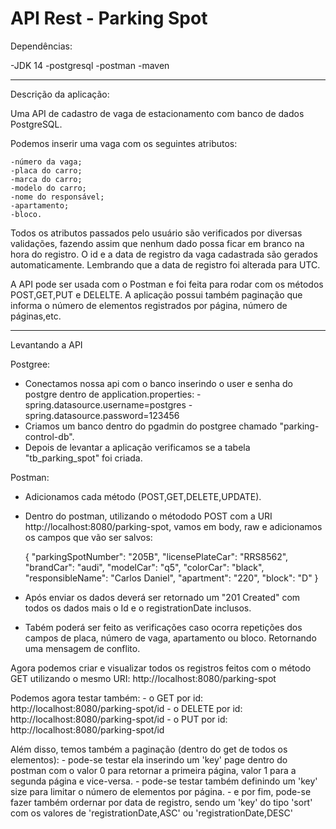 # API Rest - Parking Spot

Dependências:

  -JDK 14
  -postgresql
  -postman
  -maven
  
---------------------------------------------------

Descrição da aplicação:

Uma API de cadastro de vaga de estacionamento com banco de dados PostgreSQL.

Podemos inserir uma vaga com os seguintes atributos:

	-número da vaga;
	-placa do carro;
	-marca do carro;
	-modelo do carro;
	-nome do responsável;
	-apartamento;
	-bloco.

Todos os atributos passados pelo usuário são verificados por diversas validações, fazendo assim que nenhum dado possa ficar em branco na hora do registro.
O id e a data de registro da vaga cadastrada são gerados automaticamente. Lembrando que a data de registro foi alterada para UTC.

A API pode ser usada com o Postman e foi feita para rodar com os métodos POST,GET,PUT e DELELTE.
A aplicação possui também paginação que informa o número de elementos registrados por página, número de páginas,etc.

---------------------------------------------------

Levantando a API

Postgree:

- Conectamos nossa api com o banco inserindo o user e senha do postgre dentro de application.properties:
    -spring.datasource.username=postgres
    -spring.datasource.password=123456
- Criamos um banco dentro do pgadmin do postgree chamado "parking-control-db".
- Depois de levantar a aplicação verificamos se a tabela "tb_parking_spot" foi criada.


Postman:
- Adicionamos cada método (POST,GET,DELETE,UPDATE).
- Dentro do postman, utilizando o métododo POST com a URI http://localhost:8080/parking-spot, vamos em body, raw e adicionamos os campos que vão ser salvos:

	{
    		"parkingSpotNumber": "205B",
		"licensePlateCar": "RRS8562",
    		"brandCar": "audi",
    		"modelCar": "q5",
    		"colorCar": "black",
    		"responsibleName": "Carlos Daniel",
    		"apartment": "220",
    		"block": "D"
	}

- Após enviar os dados deverá ser retornado um "201 Created" com todos os dados mais o Id e o registrationDate inclusos.
- Tabém poderá ser feito as verificações caso ocorra repetições dos campos de placa, número de vaga, apartamento ou bloco. Retornando uma mensagem de conflito.

Agora podemos criar e visualizar todos os registros feitos com o método GET utilizando o mesmo URI: http://localhost:8080/parking-spot

Podemos agora testar também:
	- o GET por id: http://localhost:8080/parking-spot/id
	- o DELETE por id: http://localhost:8080/parking-spot/id 
	- o PUT por id: http://localhost:8080/parking-spot/id 

Além disso, temos também a paginação (dentro do get de todos os elementos):
	- pode-se testar ela inserindo um 'key' page dentro do postman com o valor 0 para retornar a primeira página, valor 1 para a segunda página e vice-versa.
	- pode-se testar também definindo um 'key' size para limitar o número de elementos por página.
	- e por fim, pode-se fazer também ordernar por data de registro, sendo um 'key' do tipo 'sort' com os valores de 'registrationDate,ASC' ou 'registrationDate,DESC' 

	
